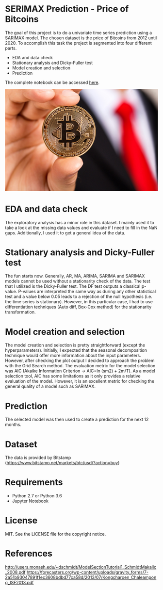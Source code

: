 # SERIMAX Prediction - Price of Bitcoins

The goal of this project is to do a univariate time series prediction using a  SARIMAX model. The chosen dataset is the price of Bitcoins from 2012 until 2020. To accomplish this task the project is segmented into four different parts.

- EDA and data check
- Stationary analysis and Dicky-Fuller test
- Model creation and selection
- Prediction

The complete notebook can be accessed [here](https://nbviewer.jupyter.org/github/omglu93/serimax_prediction/blob/master/bitcoin_notebook.ipynb).

![img](/images/img1.jpg)

# EDA and data check

The exploratory analysis has a minor role in this dataset. I mainly used it to take a look at the missing data values and evaluate if I need to fill in the NaN gaps. Additionally, I used it to get a general idea of the data.

# Stationary analysis and Dicky-Fuller test

The fun starts now. Generally, AR, MA, ARIMA, SARIMA and SARIMAX models cannot be used without a stationarity check of the data. The test that I utilized is the Dicky-Fuller test. The DF test outputs a classical p-value. P-values are interpreted the same way as during any other statistical test and a value below 0.05 leads to a rejection of the null hypothesis (i.e. the time series is stationary). However, in this particular case, I had to use differentiation techniques (Auto diff, Box-Cox method) for the stationarity transformation.

# Model creation and selection

The model creation and selection is pretty straightforward (except the hyperparameters). Initially, I expected that the seasonal decomposition technique would offer more information about the input parameters. However, after checking the plot output I decided to approach the problem with the Grid Search method. The evaluation metric for the model selection was AIC (Akaike Information Criterion -> AIC=ln (sm2) + 2m/T). As a model selection tool, AIC has some limitations as it only provides a relative evaluation of the model. However, it is an excellent metric for checking the general quality of a model such as SARIMAX.

# Prediction

The selected model was then used to create a prediction for the next 12 months. 


# Dataset

The data is provided by Bitstamp (https://www.bitstamp.net/markets/btc/usd/?action=buy) 

# Requirements
- Python 2.7 or Python 3.6
- Jupyter Notebook

# License
MIT. See the LICENSE file for the copyright notice.

# References
http://users.monash.edu/~dschmidt/ModelSectionTutorial1_SchmidtMakalic_2008.pdf
https://forecasters.org/wp-content/uploads/gravity_forms/7-2a51b93047891f1ec3608bdbd77ca58d/2013/07/Kongcharoen_Chaleampong_ISF2013.pdf
